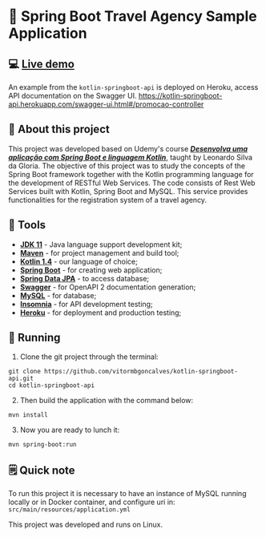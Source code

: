 # 🍃 Spring Boot Travel Agency  Sample Application

## 💻 [Live demo](https://kotlin-springboot-api.herokuapp.com/swagger-ui.html#/promocao-controller)

An example from the `kotlin-springboot-api` is deployed on Heroku, access API documentation on the Swagger UI. https://kotlin-springboot-api.herokuapp.com/swagger-ui.html#/promocao-controller

## 🚀 About this project

This project was developed based on Udemy's course [*__Desenvolva uma aplicação com Spring Boot e linguagem Kotlin__*](https://www.udemy.com/course/desenvolva-uma-aplicacao-com-spring-boot-e-linguagem-kotlin/), taught by Leonardo Silva da Gloria.
The objective of this project was to study the concepts of the Spring Boot framework together with the Kotlin programming language for the development of RESTful Web Services.
The code consists of Rest Web Services built with Kotlin, Spring Boot and MySQL. This service provides functionalities for the registration system of a travel agency.

## 🧰 Tools

- [**JDK 11**](https://www.oracle.com/br/java/technologies/javase-jdk11-downloads.html) - Java language support development kit;
- [**Maven**](https://maven.apache.org/) - for project management and build tool;
- [**Kotlin 1.4**](https://kotlinlang.org/docs/home.html) - our language of choice;
- [**Spring Boot**](https://docs.spring.io/spring-boot/docs/current/reference/htmlsingle/) - for creating web application;
- [**Spring Data JPA**](https://spring.io/projects/spring-data-jpa) - to access database;
- [**Swagger**](https://springdoc.org/) - for OpenAPI 2 documentation generation;
- [**MySQL**](https://www.mysql.com/) - for database;
- [**Insomnia**](https://insomnia.rest/) - for API development testing;
- [**Heroku**](https://heroku.co) - for deployment and production testing;

## 📀 Running

1. Clone the git project through the terminal:

```shell
git clone https://github.com/vitormbgoncalves/kotlin-springboot-api.git
cd kotlin-springboot-api
```

2. Then build the application with the command below:

```shell
mvn install
```

3. Now you are ready to lunch it:

```shell
mvn spring-boot:run
```

## 🗒 Quick note

To run this project it is necessary to have an instance of MySQL running locally or in Docker container, and configure uri in: `src/main/resources/application.yml`

This project was developed and runs on Linux.
